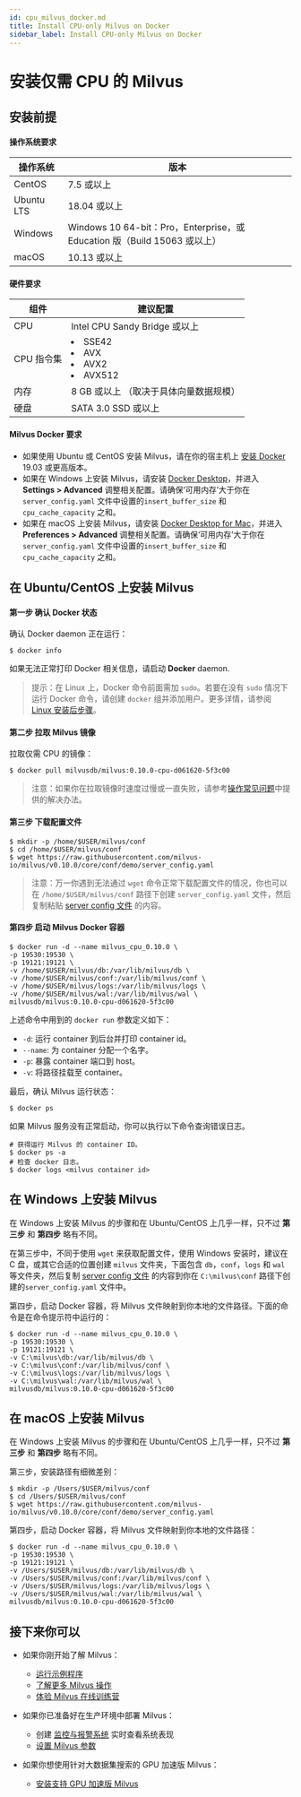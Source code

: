 ```yaml
---
id: cpu_milvus_docker.md
title: Install CPU-only Milvus on Docker
sidebar_label: Install CPU-only Milvus on Docker
---
```


# 安装仅需 CPU 的 Milvus

## 安装前提

#### 操作系统要求

| 操作系统   | 版本                                                         |
| ---------- | ------------------------------------------------------------ |
| CentOS     | 7.5 或以上                                                   |
| Ubuntu LTS | 18.04 或以上                                                 |
| Windows    | Windows 10 64-bit：Pro，Enterprise，或 Education 版（Build 15063 或以上） |
| macOS      | 10.13 或以上         |

#### 硬件要求

| 组件 | 建议配置                               |
| ---- | -------------------------------------- |
| CPU        | Intel CPU Sandy Bridge 或以上 |
| CPU 指令集 | <li>SSE42</li><li>AVX</li><li>AVX2</li><li>AVX512</li> |
| 内存 | 8 GB 或以上 （取决于具体向量数据规模） |
| 硬盘 | SATA 3.0 SSD 或以上                |

#### Milvus Docker 要求

- 如果使用 Ubuntu 或 CentOS 安装 Milvus，请在你的宿主机上 [安装 Docker](https://docs.docker.com/engine/installation/linux/docker-ce/ubuntu/) 19.03 或更高版本。
- 如果在 Windows 上安装 Milvus，请安装 [Docker Desktop](https://docs.docker.com/docker-for-windows/install/)，并进入 **Settings > Advanced** 调整相关配置。请确保‘可用内存’大于你在 `server_config.yaml` 文件中设置的`insert_buffer_size` 和 `cpu_cache_capacity` 之和。
- 如果在 macOS 上安装 Milvus，请安装 [Docker Desktop for Mac](https://docs.docker.com/docker-for-mac/install/)，并进入 **Preferences > Advanced** 调整相关配置。请确保‘可用内存’大于你在 `server_config.yaml` 文件中设置的`insert_buffer_size` 和 `cpu_cache_capacity` 之和。

## 在 Ubuntu/CentOS 上安装 Milvus

#### 第一步 确认 Docker 状态

确认 Docker daemon 正在运行：

```shell
$ docker info
```

如果无法正常打印 Docker 相关信息，请启动 **Docker** daemon.

> 提示：在 Linux 上，Docker 命令前面需加 `sudo`。若要在没有 `sudo` 情况下运行 Docker 命令，请创建 `docker` 组并添加用户。更多详情，请参阅 [Linux 安装后步骤](https://docs.docker.com/install/linux/linux-postinstall/)。

#### 第二步 拉取 Milvus 镜像

拉取仅需 CPU 的镜像：

```shell
$ docker pull milvusdb/milvus:0.10.0-cpu-d061620-5f3c00
```

> 注意：如果你在拉取镜像时速度过慢或一直失败，请参考[操作常见问题](../../../faq/operational_faq.md)中提供的解决办法。

#### 第三步 下载配置文件

```shell
$ mkdir -p /home/$USER/milvus/conf
$ cd /home/$USER/milvus/conf
$ wget https://raw.githubusercontent.com/milvus-io/milvus/v0.10.0/core/conf/demo/server_config.yaml
```

> 注意：万一你遇到无法通过 `wget` 命令正常下载配置文件的情况，你也可以在 `/home/$USER/milvus/conf` 路径下创建 `server_config.yaml` 文件，然后复制粘贴 [server config 文件](https://github.com/milvus-io/milvus/blob/v0.10.0/core/conf/demo/server_config.yaml) 的内容。

#### 第四步 启动 Milvus Docker 容器

```shell
$ docker run -d --name milvus_cpu_0.10.0 \
-p 19530:19530 \
-p 19121:19121 \
-v /home/$USER/milvus/db:/var/lib/milvus/db \
-v /home/$USER/milvus/conf:/var/lib/milvus/conf \
-v /home/$USER/milvus/logs:/var/lib/milvus/logs \
-v /home/$USER/milvus/wal:/var/lib/milvus/wal \
milvusdb/milvus:0.10.0-cpu-d061620-5f3c00
```

上述命令中用到的 `docker run` 参数定义如下：

- `-d`: 运行 container 到后台并打印 container id。
- `--name`: 为 container 分配一个名字。
- `-p`: 暴露 container 端口到 host。
- `-v`: 将路径挂载至 container。

最后，确认 Milvus 运行状态：

```shell
$ docker ps
```

如果 Milvus 服务没有正常启动，你可以执行以下命令查询错误日志。

```shell
# 获得运行 Milvus 的 container ID。
$ docker ps -a
# 检查 docker 日志。
$ docker logs <milvus container id>
```

## 在 Windows 上安装 Milvus

在 Windows 上安装 Milvus 的步骤和在 Ubuntu/CentOS 上几乎一样，只不过 **第三步** 和 **第四步** 略有不同。

在第三步中，不同于使用 `wget` 来获取配置文件，使用 Windows 安装时，建议在 C 盘，或其它合适的位置创建 `milvus` 文件夹，下面包含 `db`，`conf`，`logs` 和 `wal` 等文件夹，然后复制 [server config 文件](https://github.com/milvus-io/milvus/blob/v0.10.0/core/conf/demo/server_config.yaml) 的内容到你在 `C:\milvus\conf` 路径下创建的`server_config.yaml` 文件中。

第四步，启动 Docker 容器，将 Milvus 文件映射到你本地的文件路径。下面的命令是在命令提示符中运行的：

```shell
$ docker run -d --name milvus_cpu_0.10.0 \
-p 19530:19530 \
-p 19121:19121 \
-v C:\milvus\db:/var/lib/milvus/db \
-v C:\milvus\conf:/var/lib/milvus/conf \
-v C:\milvus\logs:/var/lib/milvus/logs \
-v C:\milvus\wal:/var/lib/milvus/wal \
milvusdb/milvus:0.10.0-cpu-d061620-5f3c00
```

## 在 macOS 上安装 Milvus

在 Windows 上安装 Milvus 的步骤和在 Ubuntu/CentOS 上几乎一样，只不过 **第三步** 和 **第四步** 略有不同。

第三步，安装路径有细微差别：

```shell
$ mkdir -p /Users/$USER/milvus/conf
$ cd /Users/$USER/milvus/conf
$ wget https://raw.githubusercontent.com/milvus-io/milvus/v0.10.0/core/conf/demo/server_config.yaml
```

第四步，启动 Docker 容器，将 Milvus 文件映射到你本地的文件路径：

```shell
$ docker run -d --name milvus_cpu_0.10.0 \
-p 19530:19530 \
-p 19121:19121 \
-v /Users/$USER/milvus/db:/var/lib/milvus/db \
-v /Users/$USER/milvus/conf:/var/lib/milvus/conf \
-v /Users/$USER/milvus/logs:/var/lib/milvus/logs \
-v /Users/$USER/milvus/wal:/var/lib/milvus/wal \
milvusdb/milvus:0.10.0-cpu-d061620-5f3c00
```

## 接下来你可以

- 如果你刚开始了解 Milvus：

  - [运行示例程序](../example_code.md)
  - [了解更多 Milvus 操作](../../milvus_operation.md)
  - [体验 Milvus 在线训练营](https://github.com/milvus-io/bootcamp)

- 如果你已准备好在生产环境中部署 Milvus：

  - 创建 [监控与报警系统](../../monitor.md) 实时查看系统表现
  - [设置 Milvus 参数](../../../reference/milvus_config.md)
  
- 如果你想使用针对大数据集搜索的 GPU 加速版 Milvus：

  - [安装支持 GPU 加速版 Milvus](gpu_milvus_docker.md)
